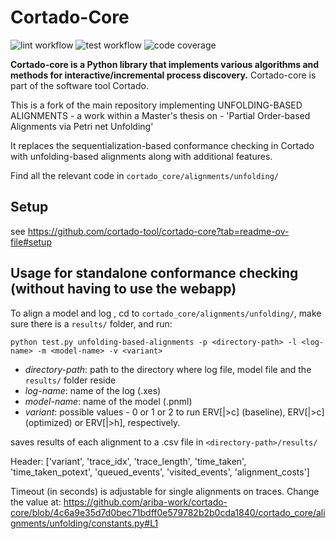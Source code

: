 # Cortado-Core

![lint workflow](https://github.com/cortado-tool/cortado-core/actions/workflows/lint.yml/badge.svg)
![test workflow](https://github.com/cortado-tool/cortado-core/actions/workflows/test.yml/badge.svg)
![code coverage](https://img.shields.io/codecov/c/gh/cortado-tool/cortado-core?label=Unit%20test%20coverage)

**Cortado-core is a Python library that implements various algorithms and methods for interactive/incremental process discovery.**
Cortado-core is part of the software tool Cortado.

This is a fork of the main repository implementing UNFOLDING-BASED ALIGNMENTS - a work within a Master's thesis on - 'Partial Order-based Alignments via Petri net Unfolding'

It replaces the sequentialization-based conformance checking in Cortado with unfolding-based alignments along with additional features.

Find all the relevant code in `cortado_core/alignments/unfolding/`

## Setup
see https://github.com/cortado-tool/cortado-core?tab=readme-ov-file#setup

## Usage for standalone conformance checking (without having to use the webapp)

To align a model and log <log-name>, cd to `cortado_core/alignments/unfolding/`, make sure there is a `results/` folder, and run:

```
python test.py unfolding-based-alignments -p <directory-path> -l <log-name> -m <model-name> -v <variant>
```

- _directory-path_: path to the directory where log file, model file and the `results/` folder reside
- _log-name_: name of the log (.xes)
- _model-name_: name of the model (.pnml)
- _variant_: possible values - 0 or 1 or 2 to run ERV[|>c] (baseline), ERV[|>c] (optimized) or ERV[|>h], respectively.
  
saves results of each alignment to a .csv file in `<directory-path>/results/`

Header: ['variant', 'trace_idx', 'trace_length', 'time_taken', 'time_taken_potext', 'queued_events', 'visited_events', 'alignment_costs']

Timeout (in seconds) is adjustable for single alignments on traces. Change the value at: https://github.com/ariba-work/cortado-core/blob/4c6a9e35d7d0bec71bdff0e579782b2b0cda1840/cortado_core/alignments/unfolding/constants.py#L1
